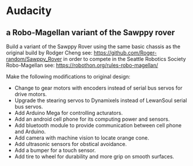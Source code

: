 # Audacity
## a Robo-Magellan variant of the Sawppy rover

Build a variant of the Sawppy Rover using the same basic chassis as the original build by Rodger Cheng see: https://github.com/Roger-random/Sawppy_Rover in order to compete in the Seattle Robotics Society Robo-Magellan see: https://robothon.org/rules-robo-magellan/

Make the following modifications to original design:
<ul>
<li>Change to gear motors with encoders instead of serial bus servos for drive motors.
<li>Upgrade the stearing servos to Dynamixels instead of LewanSoul serial bus servos.
<li>Add Arduino Mega for controlling acturators.
<li>Add an android cell phone for its computing power and sensors.
<li>Add bluetooth module to provide communication between cell phone and Arduino.
<li>Add camera with machine vision to locate orange cone.
<li>Add ultrasonic sensors for obstical avoidance.
<li>Add a bumper for a touch sensor.
<li>Add tire to wheel for durability and more grip on smooth surfaces.
</ul>
